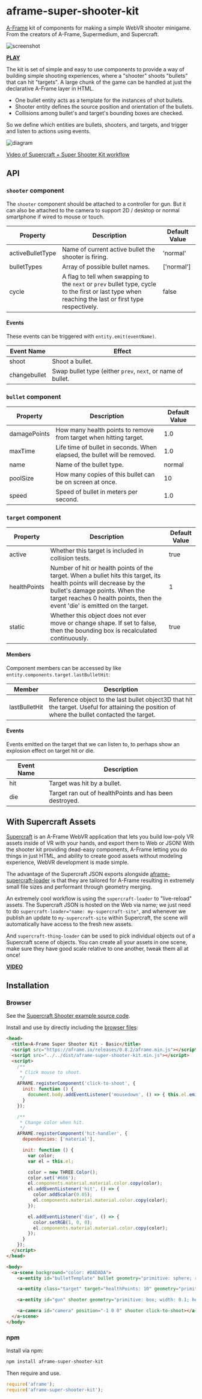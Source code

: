 # aframe-super-shooter-kit

[A-Frame](https://aframe.io) kit of components for making a simple WebVR
shooter minigame. From the creators of A-Frame, Supermedium, and Supercraft.

![screenshot](http://supermedium.github.io/supercraft-shooter)

**[PLAY](http://supermedium.github.io/supercraft-shooter)**

The kit is set of simple and easy to use components to provide a way of
building simple shooting experiences, where a "shooter" shoots "bullets" that
can hit "targets". A large chunk of the game can be handled at just the
declarative A-Frame layer in HTML.

* One bullet entity acts as a template for the instances of shot bullets.
* Shooter entity defines the source position and orientation of the bullets.
* Collisions among bullet's and target's bounding boxes are checked.

So we define which entities are bullets, shooters, and targets, and trigger and
listen to actions using events.

![diagram](https://user-images.githubusercontent.com/674727/43211842-cb6de9da-9032-11e8-94ff-8c4b6b8ac176.png)

[Video of Supercraft + Super Shooter Kit workflow](https://www.youtube.com/watch?v=RW3enib2X94)

## API

### `shooter` component

The `shooter` component should be attached to a controller for gun. But it can
also be attached to the camera to support 2D / desktop or normal smartphone if
wired to mouse or touch.

| Property         | Description                                                                                                                                          | Default Value |
| --------         | -----------                                                                                                                                          | ------------- |
| activeBulletType | Name of current active bullet the shooter is firing.                                                                                                 | 'normal'      |
| bulletTypes      | Array of possible bullet names.                                                                                                                      | ['normal']    |
| cycle            | A flag to tell when swapping to the `next` or `prev` bullet type, cycle to the first or last type when reaching the last or first type respectively. | false         |

#### Events

These events can be triggered with `entity.emit(eventName)`.

| Event Name     | Effect                                                      |
|----------------|-------------------------------------------------------------|
| shoot        | Shoot a bullet.                                             |
| changebullet | Swap bullet type (either `prev`, `next`, or name of bullet. |

### `bullet` component

| Property     | Description                                                               | Default Value |
|--------------|---------------------------------------------------------------------------|---------------|
| damagePoints | How many health points to remove from target when hitting target.         | 1.0           |
| maxTime      | Life time of bullet in seconds. When elapsed, the bullet will be removed. | 1.0           |
| name         | Name of the bullet type.                                                  | normal        |
| poolSize     | How many copies of this bullet can be on screen at once.                  | 10            |
| speed        | Speed of bullet in meters per second.                                     | 1.0           |

### `target` component

| Property     | Description                                                                                                                                                                                                                          | Default Value |
|--------------|--------------------------------------------------------------------------------------------------------------------------------------------------------------------------------------------------------------------------------------|---------------|
| active       | Whether this target is included in collision tests.                                                                                                                                                                                  | true          |
| healthPoints | Number of hit or health points of the target. When a bullet hits this target, its health points will decrease by the bullet's damage points. When the target reaches 0 health points, then the event 'die' is emitted on the target. | 1             |
| static       | Whether this object does not ever move or change shape. If set to false, then the bounding box is recalculated continuously.                                                                                                         | true          |

#### Members

Component members can be accessed by like `entity.components.target.lastBulletHit`:

| Member        | Description                                                                                                                                   |
|---------------|-----------------------------------------------------------------------------------------------------------------------------------------------|
| lastBulletHit | Reference object to the last bullet object3D that hit the target. Useful for attaining the position of where the bullet contacted the target. |

#### Events

Events emitted on the target that we can listen to, to perhaps show an
explosion effect on target hit or die.

| Event Name | Description                                            |
|------------|--------------------------------------------------------|
| hit        | Target was hit by a bullet.                            |
| die        | Target ran out of healthPoints and has been destroyed. |

## With Supercraft Assets

[Supercraft](https://supermedium.com/supercraft) is an A-Frame WebVR
application that lets you build low-poly VR assets inside of VR with your
hands, and export them to Web or JSON! With the shooter kit providing dead-easy
components, A-Frame letting you do things in just HTML, and ability to create
good assets without modeling experience, WebVR development is made simple.

The advantage of the Supercraft JSON exports alongside
[aframe-supercraft-loader](https://www.npmjs.com/package/aframe-supercraft-loader)
is that they are tailored for A-Frame resulting in extremely small file sizes
and performant through geometry merging.

An extremely cool workflow is using the `supercraft-loader` to "live-reload"
assets.  The Supercraft JSON is hosted on the Web via name; we just need to do
`supercraft-loader="name: my-supercraft-site"`, and whenever we publish an update
to `my-supercraft-site` within Supercraft, the scene will automatically have
access to the fresh new assets.

And `supercraft-thing-loader` can be used to pick individual objects out of a
Supercraft scene of objects. You can create all your assets in one scene, make
sure they have good scale relative to one another, tweak them all at once!

**[VIDEO](https://www.youtube.com/watch?v=RW3enib2X94)**

## Installation

### Browser

See the [Supercraft Shooter example source
code](https://github.com/supermedium/aframe-super-shooter-kit/tree/master/examples/supercraft).

Install and use by directly including the [browser files](dist):

```html
<head>
  <title>A-Frame Super Shooter Kit - Basic</title>
  <script src="https://aframe.io/releases/0.8.2/aframe.min.js"></script>
  <script src="../../dist/aframe-super-shooter-kit.min.js"></script>
  <script>
    /**
     * Click mouse to shoot.
     */
    AFRAME.registerComponent('click-to-shoot', {
      init: function () {
        document.body.addEventListener('mousedown', () => { this.el.emit('shoot'); });
      }
    });

    /**
     * Change color when hit.
     */
    AFRAME.registerComponent('hit-handler', {
      dependencies: ['material'],

      init: function () {
        var color;
        var el = this.el;

        color = new THREE.Color();
        color.set('#666');
        el.components.material.material.color.copy(color);
        el.addEventListener('hit', () => {
          color.addScalar(0.05);
          el.components.material.material.color.copy(color);
        });

        el.addEventListener('die', () => {
          color.setRGB(1, 0, 0);
          el.components.material.material.color.copy(color);
        });
      }
    });
  </script>
</head>

<body>
  <a-scene background="color: #DADADA">
    <a-entity id="bulletTemplate" bullet geometry="primitive: sphere; radius: 0.1" material="color: orange"></a-entity>

    <a-entity class="target" target="healthPoints: 10" geometry="primitive: box" material="color: teal" position="0 0 -4" hit-handler></a-entity>

    <a-entity id="gun" shooter geometry="primitive: box; width: 0.1; height: 0.1; depth: 0.3" material="color: red" click-to-shoot position="0 0 -1"></a-entity>

    <a-camera id="camera" position="-1 0 0" shooter click-to-shoot></a-camera>
  </a-scene>
</body>
```

### npm

Install via npm:

```bash
npm install aframe-super-shooter-kit
```

Then require and use.

```js
require('aframe');
require('aframe-super-shooter-kit');
```
